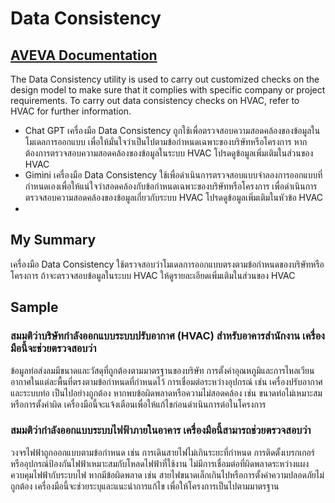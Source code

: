 # Data Consistency

## [AVEVA Documentation](https://docs.aveva.com/bundle/e3d-design/page/985254.html)

The Data Consistency utility is used to carry out customized checks on the design model to make sure that it complies with specific company or project requirements. To carry out data consistency checks on HVAC, refer to HVAC for further information.

- Chat GPT เครื่องมือ Data Consistency ถูกใช้เพื่อตรวจสอบความสอดคล้องของข้อมูลในโมเดลการออกแบบ เพื่อให้มั่นใจว่าเป็นไปตามข้อกำหนดเฉพาะของบริษัทหรือโครงการ หากต้องการตรวจสอบความสอดคล้องของข้อมูลในระบบ HVAC โปรดดูข้อมูลเพิ่มเติมในส่วนของ HVAC
- Gimini เครื่องมือ Data Consistency ใช้เพื่อดำเนินการตรวจสอบแบบจำลองการออกแบบที่กำหนดเองเพื่อให้แน่ใจว่าสอดคล้องกับข้อกำหนดเฉพาะของบริษัทหรือโครงการ เพื่อดำเนินการตรวจสอบความสอดคล้องของข้อมูลเกี่ยวกับระบบ HVAC โปรดดูข้อมูลเพิ่มเติมในหัวข้อ HVAC
- 
## My Summary
เครื่องมือ Data Consistency ใช้ตรวจสอบว่าโมเดลการออกแบบตรงตามข้อกำหนดของบริษัทหรือโครงการ ถ้าจะตรวจสอบข้อมูลในระบบ HVAC ให้ดูรายละเอียดเพิ่มเติมในส่วนของ HVAC

## Sample

### สมมติว่าบริษัทกำลังออกแบบระบบปรับอากาศ (HVAC) สำหรับอาคารสำนักงาน เครื่องมือนี้จะช่วยตรวจสอบว่า
ข้อมูลท่อส่งลมมีขนาดและวัสดุที่ถูกต้องตามมาตรฐานของบริษัท
การตั้งค่าอุณหภูมิและการไหลเวียนอากาศในแต่ละพื้นที่ตรงตามข้อกำหนดที่กำหนดไว้
การเชื่อมต่อระหว่างอุปกรณ์ เช่น เครื่องปรับอากาศและระบบท่อ เป็นไปอย่างถูกต้อง
หากพบข้อผิดพลาดหรือความไม่สอดคล้อง เช่น ขนาดท่อไม่เหมาะสมหรือการตั้งค่าผิด เครื่องมือนี้จะแจ้งเตือนเพื่อให้แก้ไขก่อนดำเนินการต่อในโครงการ

### สมมติว่ากำลังออกแบบระบบไฟฟ้าภายในอาคาร เครื่องมือนี้สามารถช่วยตรวจสอบว่า
วงจรไฟฟ้าถูกออกแบบตามข้อกำหนด เช่น การเดินสายไฟไม่เกินระยะที่กำหนด
การติดตั้งเบรกเกอร์หรืออุปกรณ์ป้องกันไฟฟ้าเหมาะสมกับโหลดไฟฟ้าที่ใช้งาน
ไม่มีการเชื่อมต่อที่ผิดพลาดระหว่างแผงควบคุมไฟฟ้ากับระบบไฟ
หากมีข้อผิดพลาด เช่น สายไฟขนาดเล็กเกินไปหรือการตั้งค่าความปลอดภัยไม่ถูกต้อง เครื่องมือนี้จะช่วยระบุและแนะนำการแก้ไข เพื่อให้โครงการเป็นไปตามมาตรฐาน
